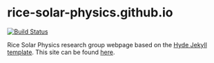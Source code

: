 # rice-solar-physics.github.io
[![Build Status](https://travis-ci.org/rice-solar-physics/rice-solar-physics.github.io.svg?branch=master)](https://travis-ci.org/rice-solar-physics/rice-solar-physics.github.io)

Rice Solar Physics research group webpage based on the [Hyde Jekyll template](https://github.com/poole/hyde). This site can be found [here](http://rice-solar-physics.github.io).
